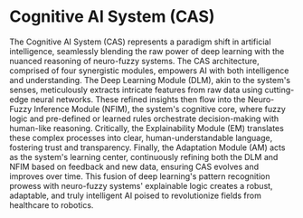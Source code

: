 # Cognitive AI System (CAS)
The Cognitive AI System (CAS) represents a paradigm shift in artificial intelligence, seamlessly blending the raw power of deep learning with the nuanced reasoning of neuro-fuzzy systems. 
The CAS architecture, comprised of four synergistic modules, empowers AI with both intelligence and understanding.  The Deep Learning Module (DLM), akin to the system's senses, meticulously extracts intricate features from raw data using cutting-edge neural networks.  These refined insights then flow into the Neuro-Fuzzy Inference Module (NFIM), the system's cognitive core, where fuzzy logic and pre-defined or learned rules orchestrate decision-making with human-like reasoning.  Critically, the Explainability Module (EM) translates these complex processes into clear, human-understandable language, fostering trust and transparency.  Finally, the Adaptation Module (AM) acts as the system's learning center, continuously refining both the DLM and NFIM based on feedback and new data, ensuring CAS evolves and improves over time.  This fusion of deep learning's pattern recognition prowess with neuro-fuzzy systems' explainable logic creates a robust, adaptable, and truly intelligent AI poised to revolutionize fields from healthcare to robotics.
